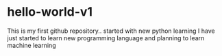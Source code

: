 # hello-world-v1
This is my first github repository.. started with new python learning
I have just started to learn new programming language and planning to learn machine learning
